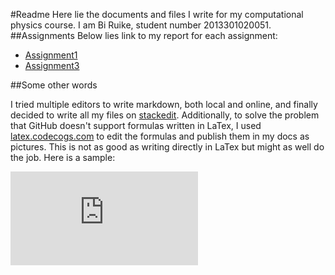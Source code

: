 #Readme
Here lie the documents and files I write for my computational physics course. I am Bi Ruike, student number 2013301020051.
##Assignments
Below lies link to my report for each assignment:

* [Assignment1](https://github.com/aragornranger/computationalphysics_N2013301020051/blob/master/assignment1.md) 
* [Assignment3](https://github.com/aragornranger/computationalphysics_N2013301020051/blob/master/assignment3/README.md)

##Some other words

I tried multiple editors to write markdown, both local and online, and finally decided to write all my files on [stackedit][1]. Additionally, to solve the problem that GitHub doesn't support formulas written in LaTex, I used [latex.codecogs.com][2] to edit the formulas and publish them in my docs as pictures. This is not as good as writing directly in LaTex but might as well do the job. Here is a sample:

![Maxwell's equation][3]


[1]:http://stackedit.io/
[2]:<http://latex.codecogs.com/>
[3]:http://latex.codecogs.com/gif.latex?%5Cleft%5C%7B%5Cbegin%7Bmatrix%7D%20%5Ctriangledown%20%5Ccdot%20D%3D%5Crho%20_f%5C%5C%20%5Ctriangledown%20%5Ccdot%20B%3D0%5C%5C%20%5Ctriangledown%20%5Ctimes%20E%3D-%5Cfrac%7B%5Cpartial%20B%7D%7B%5Cpartial%20t%7D%5C%5C%20%5Ctriangledown%20%5Ctimes%20H%3DJ_f&plus;%5Cfrac%7B%5Cpartial%20D%7D%7B%5Cpartial%20t%7D%20%5Cend%7Bmatrix%7D%5Cright.
